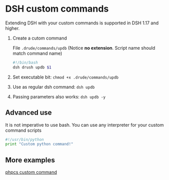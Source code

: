 # DSH custom commands

Extending DSH with your custom commands is supported in DSH 1.17 and higher.

1. Create a cutom command

    File `.drude/commands/updb` (Notice **no extension**. Script name should match command name)

    ```bash
    #!/bin/bash
    dsh drush updb $1
    ```

2. Set executable bit: `chmod +x .drude/commands/updb`
3. Use as regular dsh command: `dsh updb`
4. Passing parameters also works: `dsh updb -y`

## Advanced use

It is not imperative to use bash. You can use any interpreter for your custom command scripts

```python
#!/usr/bin/python
print "Custom python command!"
```

## More examples

[phpcs custom command](../examples/.drude/commands)
